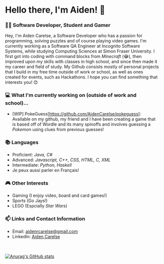 # Hello there, I'm Aiden! 👋
### 👨‍💻 Software Developer, Student and Gamer

Hey, I'm Aiden Carelse, a Software Developer who has a passion for programming, solving puzzles and of course playing video games. I'm currently working as a Software QA Engineer at Incognito Software Systems, while studying Computing Sciences at Simon Fraser University. I first got into coding with command blocks from *Minecraft* (😂), then improved upon my skills with classes in high school, and since then made it my career and field of study. My Github consists mostly of personal projects that I build in my free time outside of work or school, as well as ones created for events, such as Hackathons. I hope you can find something that interests you! 😊

### 💻 What I'm currently working on (outside of work and school)...
- [WIP] PokeGuess[https://github.com/AidenCarelse/pokeguess]: Available on my github, my friend and I have been creating a game that is based off of Wordle and its many spinoffs and involves guessing a *Pokemon* using clues from previous guesses!

### 📚 Languages
- Proficient: *Java, C#*
- Advanced: *Javascript, C++, CSS, HTML, C, XML*
- Intermediate: *Python, Haskell*
- Je peux aussi parler en Français!

### 🎮 Other Interests
- Gaming (I enjoy video, board and card games!)
- Sports (Go Jays!)
- LEGO (Espcially *Star Wars*)

### 📫 Links and Contact Information
- Email: aidenrcarelse@gmail.com
- LinkedIn: [Aiden Carelse](https://www.linkedin.com/in/aiden-carelse-414259204/)
<br /><br /><br />

[![Anurag's GitHub stats](https://github-readme-stats.vercel.app/api?username=AidenCarelse)](https://github.com/anuraghazra/github-readme-stats)
